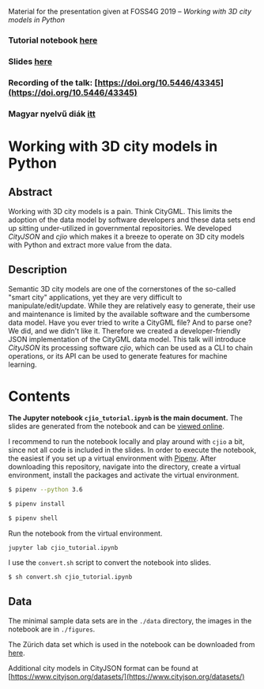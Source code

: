 Material for the presentation given at FOSS4G 2019 – *Working with 3D city
 models in Python*

### Tutorial notebook [here](https://nbviewer.jupyter.org/github/balazsdukai/foss4g2019/blob/gh-pages/cjio_tutorial.ipynb)
 
### Slides [here](https://balazsdukai.github.io/foss4g2019/index.slides.html)

### Recording of the talk: [https://doi.org/10.5446/43345](https://doi.org/10.5446/43345)

### Magyar nyelvű diák [itt](https://balazsdukai.github.io/foss4g2019/cjio_tutorial_hu.slides.html)

# Working with 3D city models in Python

## Abstract

Working with 3D city models is a pain. Think CityGML. This limits the adoption of the data model by software developers and these data sets end up sitting under-utilized in governmental repositories. We developed *CityJSON* and *cjio* which makes it a breeze to operate on 3D city models with Python and extract more value from the data.

## Description

Semantic 3D city models are one of the cornerstones of the so-called "smart city" applications, yet they are very difficult to manipulate/edit/update. While they are relatively easy to generate, their use and maintenance is limited by the available software and the cumbersome data model. Have you ever tried to write a CityGML file? And to parse one? We did, and we didn't like it. Therefore we created a developer-friendly JSON implementation of the CityGML data model. This talk will introduce *CityJSON* its processing software *cjio*, which can be used as a CLI to chain operations, or its API can be used to generate features for machine learning.

# Contents

**The Jupyter notebook `cjio_tutorial.ipynb` is the main document.** The slides
 are generated from the notebook and can be [viewed online](https://balazsdukai.github.io/foss4g2019/index.slides.html).

I recommend to run the notebook locally and play around with `cjio` a bit, since not all code is included in the slides. In order to execute the notebook, the easiest if you set up a virtual environment with [Pipenv](https://pypi.org/project/pipenv/). After downloading this repository, navigate into the directory, create a virtual environment, install the packages and activate the virtual environment.

```bash
$ pipenv --python 3.6

$ pipenv install

$ pipenv shell
```

Run the notebook from the virtual environment.
```
jupyter lab cjio_tutorial.ipynb 
```

I use the `convert.sh` script to convert the notebook into slides.  
```bash
$ sh convert.sh cjio_tutorial.ipynb
```

## Data
The minimal sample data sets are in the `./data` directory, the images in the
 notebook are in `./figures`.

The Zürich data set which is used in the notebook can be downloaded from
 [here](https://3d.bk.tudelft.nl/opendata/cityjson/1.0/Zurich_Building_LoD2_V10.json).

Additional city models in CityJSON format can be found at [https://www.cityjson.org/datasets/](https://www.cityjson.org/datasets/)

